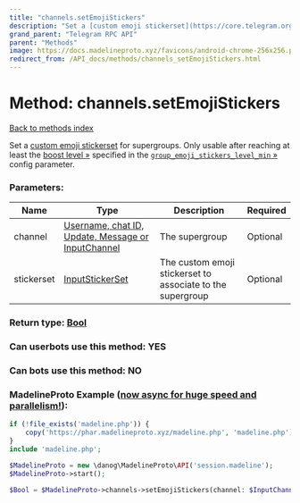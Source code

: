 ```yaml
---
title: "channels.setEmojiStickers"
description: "Set a [custom emoji stickerset](https://core.telegram.org/api/custom-emoji) for supergroups. Only usable after reaching at least the [boost level »](https://core.telegram.org/api/boost) specified in the [`group_emoji_stickers_level_min` »](https://core.telegram.org/api/config#group-emoji-stickers-level-min) config parameter."
grand_parent: "Telegram RPC API"
parent: "Methods"
image: https://docs.madelineproto.xyz/favicons/android-chrome-256x256.png
redirect_from: /API_docs/methods/channels_setEmojiStickers.html
---
```

# Method: channels.setEmojiStickers
[Back to methods index](index.html)



Set a [custom emoji stickerset](https://core.telegram.org/api/custom-emoji) for supergroups. Only usable after reaching at least the [boost level »](https://core.telegram.org/api/boost) specified in the [`group_emoji_stickers_level_min` »](https://core.telegram.org/api/config#group-emoji-stickers-level-min) config parameter.

### Parameters:

| Name     |    Type       | Description | Required |
|----------|---------------|-------------|----------|
|channel|[Username, chat ID, Update, Message or InputChannel](/API_docs/types/InputChannel.html) | The supergroup | Optional|
|stickerset|[InputStickerSet](/API_docs/types/InputStickerSet.html) | The custom emoji stickerset to associate to the supergroup | Optional|


### Return type: [Bool](/API_docs/types/Bool.html)

### Can userbots use this method: **YES**

### Can bots use this method: **NO**


### MadelineProto Example ([now async for huge speed and parallelism!](https://docs.madelineproto.xyz/docs/ASYNC.html)):


```php
if (!file_exists('madeline.php')) {
    copy('https://phar.madelineproto.xyz/madeline.php', 'madeline.php');
}
include 'madeline.php';

$MadelineProto = new \danog\MadelineProto\API('session.madeline');
$MadelineProto->start();

$Bool = $MadelineProto->channels->setEmojiStickers(channel: $InputChannel, stickerset: $InputStickerSet, );
```


